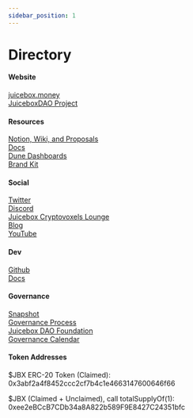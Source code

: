 ```yaml
---
sidebar_position: 1
---
```


# Directory

#### Website
[juicebox.money](https://juicebox.money/#/) <br/>
[JuiceboxDAO Project](https://juicebox.money/#/p/juicebox) <br/>

#### Resources
[Notion, Wiki, and Proposals](https://juicebox.notion.site/) <br/>
[Docs](https://info.juicebox.money/docs/) <br/>
[Dune Dashboards](https://dune.xyz/twodam) <br/>
[Brand Kit](https://juicebox.notion.site/Brand-Kit-b1036dfdae1448cc82f1b9be863694b5) <br/>

#### Social
[Twitter](https://twitter.com/juiceboxETH) <br/>
[Discord](https://discord.gg/juicebox) <br/>
[Juicebox Cryptovoxels Lounge](https://www.cryptovoxels.com/parcels/6188) <br/>
[Blog](https://info.juicebox.money/blog) <br/>
[YouTube](https://www.youtube.com/channel/UCcImxeZpiixxCGdRqp4JE_g) <br/>

#### Dev
[Github](https://github.com/jbx-protocol) <br/>
[Docs](https://docs.juicebox.money/) <br/>

#### Governance
[Snapshot](https://snapshot.org/#/jbdao.eth) <br/>
[Governance Process](juicebox-dao/governance-process.md) <br/>
[Juicebox DAO Foundation](juicebox-dao/dao-foundation.md) <br/>
[Governance Calendar](https://juicebox.notion.site/09936865803248e38c82adbc3ed32137?v=2acc75360e214cd8aaf9a4ef13e35a0e) <br/>

#### Token Addresses

$JBX ERC-20 Token (Claimed):
0x3abf2a4f8452ccc2cf7b4c1e4663147600646f66

$JBX (Claimed + Unclaimed), call totalSupplyOf(1):
0xee2eBCcB7CDb34a8A822b589F9E8427C24351bfc

